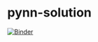 # pynn-solution
[![Binder](https://mybinder.org/badge_logo.svg)](https://mybinder.org/v2/gh/TempestaZ93/pynn-solution/HEAD?filepath=ipynn.ipynb)
